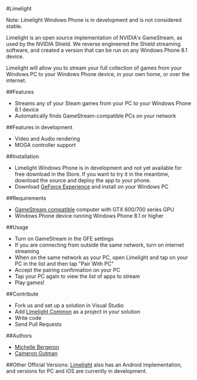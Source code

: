 #Limelight

Note: Limelight Windows Phone is in development and is not considered stable. 

Limelight is an open source implementation of NVIDIA's GameStream, as used by the NVIDIA Shield.
We reverse engineered the Shield streaming software, and created a version that can be run on any Windows Phone 8.1 device.

Limelight will allow you to stream your full collection of games from your Windows PC to your Windows Phone device,
in your own home, or over the internet.

##Features

* Streams any of your Steam games from your PC to your Windows Phone 8.1 device
* Automatically finds GameStream-compatible PCs on your network

##Features in development
* Video and Audio rendering
* MOGA controller support

##Installation

* Limelight Windows Phone is in development and not yet available for free download in the Store. If you want to try it in the meantime, download the source and deploy the app to your phone. 
* Download [GeForce Experience](http://www.geforce.com/geforce-experience) and install on your Windows PC

##Requirements

* [GameStream compatible](http://shield.nvidia.com/play-pc-games/) computer with GTX 600/700 series GPU
* Windows Phone device running Windows Phone 8.1 or higher

##Usage

* Turn on GameStream in the GFE settings
* If you are connecting from outside the same network, turn on internet
  streaming
* When on the same network as your PC, open Limelight and tap on your PC in the list and then tap "Pair With PC"
* Accept the pairing confirmation on your PC
* Tap your PC again to view the list of apps to stream
* Play games!

##Contribute 
- Fork us and set up a solution in Visual Studio
- Add [Limelight Common](https://github.com/limelight-stream/limelight-common-c) as a project in your solution
- Write code
- Send Pull Requests

##Authors

* [Michelle Bergeron](https://github.com/mrb113)
* [Cameron Gutman](https://github.com/cgutman)

##Other Official Versions:
[Limelight](https://github.com/limelight-stream) also has an Android
implementation, and versions for PC and iOS are currently in development.
